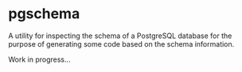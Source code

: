# pgschema

A utility for inspecting the schema of a PostgreSQL database for the purpose of generating some code based on the schema information.

Work in progress...
